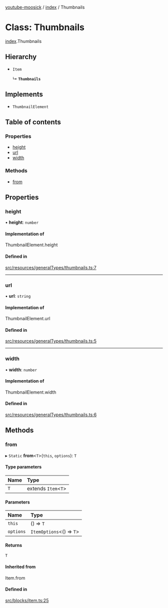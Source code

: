 [youtube-moosick](../README.md) / [index](../modules/index.md) / Thumbnails

# Class: Thumbnails

[index](../modules/index.md).Thumbnails

## Hierarchy

- `Item`

  ↳ **`Thumbnails`**

## Implements

- `ThumbnailElement`

## Table of contents

### Properties

- [height](index.Thumbnails.md#height)
- [url](index.Thumbnails.md#url)
- [width](index.Thumbnails.md#width)

### Methods

- [from](index.Thumbnails.md#from)

## Properties

### height

• **height**: `number`

#### Implementation of

ThumbnailElement.height

#### Defined in

[src/resources/generalTypes/thumbnails.ts:7](https://github.com/EvasiveXkiller/youtube-moosick/blob/c0cbc69/src/resources/generalTypes/thumbnails.ts#L7)

___

### url

• **url**: `string`

#### Implementation of

ThumbnailElement.url

#### Defined in

[src/resources/generalTypes/thumbnails.ts:5](https://github.com/EvasiveXkiller/youtube-moosick/blob/c0cbc69/src/resources/generalTypes/thumbnails.ts#L5)

___

### width

• **width**: `number`

#### Implementation of

ThumbnailElement.width

#### Defined in

[src/resources/generalTypes/thumbnails.ts:6](https://github.com/EvasiveXkiller/youtube-moosick/blob/c0cbc69/src/resources/generalTypes/thumbnails.ts#L6)

## Methods

### from

▸ `Static` **from**<`T`\>(`this`, `options`): `T`

#### Type parameters

| Name | Type |
| :------ | :------ |
| `T` | extends `Item`<`T`\> |

#### Parameters

| Name | Type |
| :------ | :------ |
| `this` | () => `T` |
| `options` | `ItemOptions`<() => `T`\> |

#### Returns

`T`

#### Inherited from

Item.from

#### Defined in

[src/blocks/item.ts:25](https://github.com/EvasiveXkiller/youtube-moosick/blob/c0cbc69/src/blocks/item.ts#L25)
